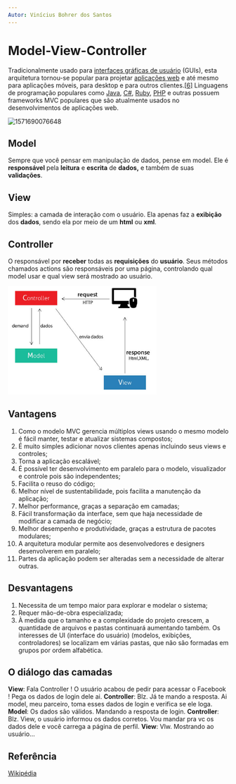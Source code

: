 ```yaml
---
Autor: Vinícius Bohrer dos Santos
---
```


# Model-View-Controller

Tradicionalmente usado para [interfaces gráficas de usuário](https://pt.wikipedia.org/wiki/Interface_gráfica_do_usuário) (GUIs), esta arquitetura tornou-se popular para projetar [aplicações web](https://pt.wikipedia.org/wiki/Aplicações_web) e até mesmo para aplicações móveis, para desktop e para outros clientes.[[6\]](https://pt.wikipedia.org/wiki/MVC#cite_note-6) Linguagens de programação populares como [Java](https://pt.wikipedia.org/wiki/Java_(linguagem_de_programação)), [C#](https://pt.wikipedia.org/wiki/C), [Ruby](https://pt.wikipedia.org/wiki/Ruby), [PHP](https://pt.wikipedia.org/wiki/PHP) e outras possuem frameworks MVC populares que são atualmente usados no desenvolvimentos de aplicações web.

![1571690076648](/home/armitage/.config/Typora/typora-user-images/1571690076648.png)



## Model

Sempre que você pensar em manipulação de dados, pense em model. Ele é **responsável** pela **leitura** e **escrita** de **dados,** e também de suas **validações**.

## View

Simples: a camada de interação com o usuário. Ela apenas faz a **exibição** dos **dados**, sendo ela por meio de um **html** ou **xml**.

## Controller

O responsável por **receber** todas as **requisições** do **usuário**. Seus métodos chamados actions são responsáveis por uma página, controlando qual model usar e qual view será mostrado ao usuário.



<img src="https://raw.githubusercontent.com/diegoeis/tableless-static-images/master/2015/02/laravel-introducao.jpg" alt="img" style="zoom: 67%;" />

## Vantagens

1. Como o modelo MVC gerencia múltiplos views usando o mesmo modelo é fácil manter, testar e atualizar sistemas compostos;
2. É muito simples adicionar novos clientes apenas incluindo seus views e controles;
3. Torna a aplicação escalável;
4. É possível ter desenvolvimento em paralelo para o modelo, visualizador e controle pois são independentes;
5. Facilita o reuso do código;
6. Melhor nível de sustentabilidade, pois facilita a manutenção da aplicação;
7. Melhor performance, graças a separação em camadas;
8. Fácil transformação da interface, sem que haja necessidade de modificar a camada de negócio;
9. Melhor desempenho e produtividade, graças a estrutura de pacotes modulares;
10. A arquitetura modular permite aos desenvolvedores e designers desenvolverem em paralelo;
11. Partes da aplicação podem ser alteradas sem a necessidade de alterar outras.

## Desvantagens

1. Necessita de um tempo maior para explorar e modelar o sistema;
2. Requer mão-de-obra especializada;
3. À medida que o tamanho e a complexidade do projeto crescem, a quantidade de arquivos e pastas continuará aumentando também. Os interesses de UI (interface do usuário) (modelos, exibições, controladores) se localizam em várias pastas, que não são formadas em grupos por ordem alfabética.

## O diálogo das camadas

**View**: Fala Controller ! O usuário acabou de pedir para acessar o Facebook ! Pega os dados de login dele ai. **Controller**: Blz. Já te mando a resposta. Ai model, meu parceiro, toma esses dados de login e verifica se ele loga. **Model**: Os dados são válidos. Mandando a resposta de login. **Controller**: Blz. View, o usuário informou os dados corretos. Vou mandar pra vc os dados dele e você carrega a página de perfil. **View**: Vlw. Mostrando ao usuário…

## Referência

[Wikipédia](https://pt.wikipedia.org/wiki/MVC)
